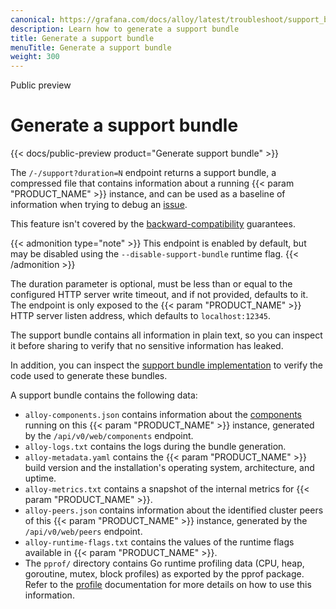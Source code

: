 ```yaml
---
canonical: https://grafana.com/docs/alloy/latest/troubleshoot/support_bundle/
description: Learn how to generate a support bundle
title: Generate a support bundle
menuTitle: Generate a support bundle
weight: 300
---
```


<span class="badge docs-labels__stage docs-labels__item">Public preview</span>

# Generate a support bundle

{{< docs/public-preview product="Generate support bundle" >}}

The `/-/support?duration=N` endpoint returns a support bundle, a compressed file that contains information
about a running {{< param "PRODUCT_NAME" >}} instance, and can be used as a baseline of information when trying
to debug an [issue][alloy-repo].

This feature isn't covered by the [backward-compatibility][backward-compatibility] guarantees.

{{< admonition type="note" >}}
This endpoint is enabled by default, but may be disabled using the `--disable-support-bundle` runtime flag.
{{< /admonition >}}

The duration parameter is optional, must be less than or equal to the
configured HTTP server write timeout, and if not provided, defaults to it.
The endpoint is only exposed to the {{< param "PRODUCT_NAME" >}} HTTP server listen address, which
defaults to `localhost:12345`.

The support bundle contains all information in plain text, so you can
inspect it before sharing to verify that no sensitive information has leaked.

In addition, you can inspect the [support bundle implementation](https://github.com/grafana/alloy/blob/main/internal/service/http/supportbundle.go)
to verify the code used to generate these bundles.

A support bundle contains the following data:

- `alloy-components.json` contains information about the [components][components] running on this {{< param "PRODUCT_NAME" >}} instance, generated by the
  `/api/v0/web/components` endpoint.
- `alloy-logs.txt` contains the logs during the bundle generation.
- `alloy-metadata.yaml` contains the {{< param "PRODUCT_NAME" >}} build version and the installation's operating system, architecture, and uptime.
- `alloy-metrics.txt` contains a snapshot of the internal metrics for {{< param "PRODUCT_NAME" >}}.
- `alloy-peers.json` contains information about the identified cluster peers of this {{< param "PRODUCT_NAME" >}} instance, generated by the
  `/api/v0/web/peers` endpoint.
- `alloy-runtime-flags.txt` contains the values of the runtime flags available in {{< param "PRODUCT_NAME" >}}.
- The `pprof/` directory contains Go runtime profiling data (CPU, heap, goroutine, mutex, block profiles) as exported by the pprof package.
  Refer to the [profile][profile] documentation for more details on how to use this information.

[profile]: ../profile/
[components]: ../../get-started/components/
[alloy-repo]: https://github.com/grafana/alloy/issues
[backward-compatibility]: ../../introduction/backward-compatibility
